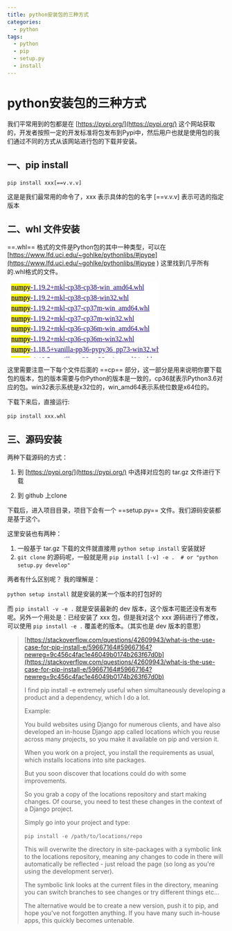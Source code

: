 ```yaml
---
title: python安装包的三种方式
categories:
  - python
tags:
  - python
  - pip
  - setup.py
  - install
---
```


# python安装包的三种方式

我们平常用到的包都是在 [https://pypi.org/](https://pypi.org/) 这个网站获取的，开发者按照一定的开发标准将包发布到Pypi中，然后用户也就是使用包的我们通过不同的方式从该网站进行包的下载并安装。

## 一、pip install

`pip install xxx[==v.v.v]` 

这是是我们最常用的命令了，xxx 表示具体的包的名字 [==v.v.v] 表示可选的指定版本

## 二、whl 文件安装

==.whl== 格式的文件是Python包的其中一种类型，可以在 [https://www.lfd.uci.edu/~gohlke/pythonlibs/#jpype](https://www.lfd.uci.edu/~gohlke/pythonlibs/#jpype ) 这里找到几乎所有的.whl格式的文件。

![image-20200927095447331](/public/img/image-20200927095447331.png)

这里需要注意一下每个文件后面的 ==cp== 部分，这一部分是用来说明你要下载包的版本，包的版本需要与你Python的版本是一致的，cp36就表示Python3.6对应的包。win32表示系统是x32位的，win_amd64表示系统位数是x64位的。

下载下来后，直接运行:

`pip install xxx.whl` 

## 三、源码安装

两种下载源码的方式：

1. 到 [https://pypi.org/](https://pypi.org/) 中选择对应包的 tar.gz 文件进行下载 

2. 到 github 上clone

下载后，进入项目目录，项目下会有一个 ==setup.py== 文件。我们源码安装都是基于这个。

这里安装也有两种：

1. 一般基于 tar.gz 下载的文件就直接用 `python setup install` 安装就好
2. `git clone` 的源码呢，一般就是用 `pip install [-v] -e .  # or "python setup.py develop"` 

两者有什么区别呢？ 我的理解是：

`python setup install` 就是安装的某一个版本的打包好的

而 `pip install -v -e .` 就是安装最新的 dev 版本，这个版本可能还没有发布呢。另外一个用处是：已经安装了 xxx 包，但是我对这个 xxx 源码进行了修改，可以使用 `pip install -e .` 覆盖老的版本。（其实也是 dev 版本的意思）

> [https://stackoverflow.com/questions/42609943/what-is-the-use-case-for-pip-install-e/59667164#59667164?newreg=9c456c4fac1e46049b0174b263f67d0b](https://stackoverflow.com/questions/42609943/what-is-the-use-case-for-pip-install-e/59667164#59667164?newreg=9c456c4fac1e46049b0174b263f67d0b)
>
> I find pip install -e extremely useful when simultaneously developing a product and a dependency, which I do a lot.
>
> Example:
>
> You build websites using Django for numerous clients, and have also developed an in-house Django app called locations which you reuse across many projects, so you make it available on pip and version it.
>
> When you work on a project, you install the requirements as usual, which installs locations into site packages.
>
> But you soon discover that locations could do with some improvements.
>
> So you grab a copy of the locations repository and start making changes. Of course, you need to test these changes in the context of a Django project.
>
> Simply go into your project and type:
>
> `pip install -e /path/to/locations/repo`
>
> This will overwrite the directory in site-packages with a symbolic link to the locations repository, meaning any changes to code in there will automatically be reflected - just reload the page (so long as you're using the development server).
>
> The symbolic link looks at the current files in the directory, meaning you can switch branches to see changes or try different things etc...
>
> The alternative would be to create a new version, push it to pip, and hope you've not forgotten anything. If you have many such in-house apps, this quickly becomes untenable.

